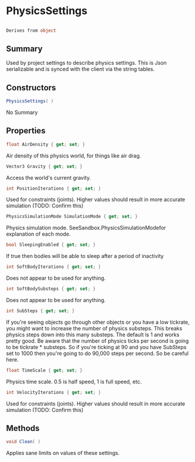 # PhysicsSettings

## 
```c#
Derives from object
```

## Summary

Used by project settings to describe physics settings. This is Json serializable and is synced
with the client via the string tables.
## Constructors

```c#
PhysicsSettings( ) 
```
No Summary
## Properties

```c#
float AirDensity { get; set; } 
```
Air density of this physics world, for things like air drag.
```c#
Vector3 Gravity { get; set; } 
```
Access the world's current gravity.
```c#
int PositionIterations { get; set; } 
```
Used for constraints (joints). Higher values should result in more accurate simulation (TODO: Confirm this)
```c#
PhysicsSimulationMode SimulationMode { get; set; } 
```
Physics simulation mode. SeeSandbox.PhysicsSimulationModefor explanation of each mode.
```c#
bool SleepingEnabled { get; set; } 
```
If true then bodies will be able to sleep after a period of inactivity
```c#
int SoftBodyIterations { get; set; } 
```
Does not appear to be used for anything.
```c#
int SoftBodySubsteps { get; set; } 
```
Does not appear to be used for anything.
```c#
int SubSteps { get; set; } 
```
If you're seeing objects go through other objects or you have a low tickrate, you might want to increase the number of physics substeps.
This breaks physics steps down into this many substeps. The default is 1 and works pretty good.
Be aware that the number of physics ticks per second is going to be tickrate * substeps.
So if you're ticking at 90 and you have SubSteps set to 1000 then you're going to do 90,000 steps per second. So be careful here.
```c#
float TimeScale { get; set; } 
```
Physics time scale. 0.5 is half speed, 1 is full speed, etc.
```c#
int VelocityIterations { get; set; } 
```
Used for constraints (joints). Higher values should result in more accurate simulation (TODO: Confirm this)
## Methods

```c#
void Clean( ) 
```
Applies sane limits on values of these settings.
